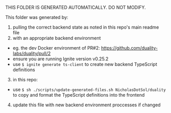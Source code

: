 THIS FOLDER IS GENERATED AUTOMATICALLY. DO NOT MODIFY.

This folder was generated by:
1. pulling the correct backend state as noted in this repo's main readme file
2. with an appropriate backend environment
  - eg. the dev Docker environment of PR#2: https://github.com/duality-labs/duality/pull/2
  - ensure you are running Ignite version v0.25.2
  - use `$ ignite generate ts-client` to create new backend TypeScript definitions
3. in this repo:
  - use `$ sh ./scripts/update-generated-files.sh NicholasDotSol/duality` to
    copy and format the TypeScript definitions into the frontend
4. update this file with new backend environment proccesses if changed

